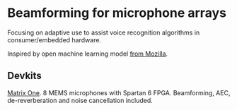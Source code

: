 
# Beamforming for microphone arrays

Focusing on adaptive use to assist voice recognition algorithms in consumer/embedded hardware.

Inspired by open machine learning model [from Mozilla](https://blog.mozilla.org/blog/2017/11/29/announcing-the-initial-release-of-mozillas-open-source-speech-recognition-model-and-voice-dataset/).

## Devkits

[Matrix One](https://www.matrix.one/products/voice).
8 MEMS microphones with Spartan 6 FPGA.
Beamforming, AEC, de-reverberation and noise cancellation included.
